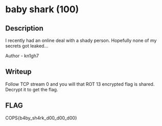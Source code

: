 # baby shark (100)

## Description
I recently had an online deal with a shady person. Hopefully none of my secrets got leaked...

Author - kn1gh7

## Writeup
Follow TCP stream 0 and you will that ROT 13 encrypted flag is shared. Decrypt it to get the flag.

## FLAG
COPS{b4by_sh4rk_d00_d00_d00}
